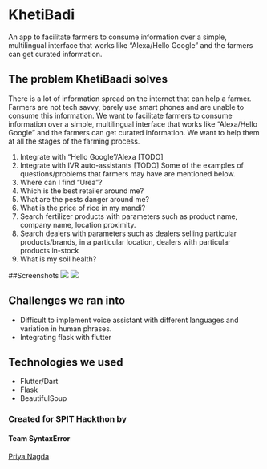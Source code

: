 # KhetiBadi

An app to facilitate farmers to consume information over a simple, multilingual interface that works like “Alexa/Hello Google” and the farmers can get curated information.

## The problem KhetiBaadi solves
There is a lot of information spread on the internet that can help a
farmer. Farmers are not tech savvy, barely use smart phones and are unable to
consume this information. We want to facilitate farmers to consume
information over a simple, multilingual interface that works like “Alexa/Hello
Google” and the farmers can get curated information. We want to help them at
all the stages of the farming process.
1. Integrate with “Hello Google”/Alexa [TODO]
2. Integrate with IVR auto-assistants [TODO]
Some of the examples of questions/problems that farmers may have are
mentioned below.
3. Where can I find “Urea”?
4. Which is the best retailer around me?
5. What are the pests danger around me?
6. What is the price of rice in my mandi?
7. Search fertilizer products with parameters such as product name,
company name, location proximity.
8. Search dealers with parameters such as dealers selling particular
products/brands, in a particular location, dealers with particular products
in-stock
9. What is my soil health?

##Screenshots
<img src="https://github.com/pri1311/KhetiBadi/blob/master/Screenshots/image1.jpeg">
<img src="https://github.com/pri1311/KhetiBadi/blob/master/Screenshots/image2.jpeg">

## Challenges we ran into
- Difficult to implement voice assistant with different languages and variation in human phrases.
- Integrating flask with flutter

## Technologies we used
- Flutter/Dart
- Flask
- BeautifulSoup

### Created for SPIT Hackthon by
#### Team SyntaxError <br>
[Priya Nagda](https://github.com/pri1311) <br>
